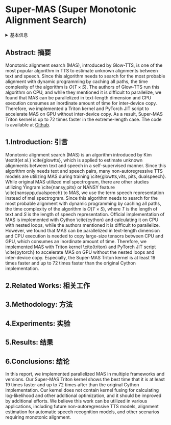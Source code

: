 # Super-MAS (Super Monotonic Alignment Search)

<details>
<summary>基本信息</summary>

- 标题: Super Monotonic Alignment Search
- 作者:
  1. Junhyeok Lee (Johns Hopkins University/Supertone Inc.)
  2. Hyeongju Kim (Supertone Inc.)
- 机构:
  1. Johns Hopkins University
  2. Supertone Inc.
- 时间:
  - 预印时间: 2024.09.12 ArXiv v1
  - 更新笔记: 2024.09.14
- 发表:
  - 期刊/会议
- 链接:
  - [ArXiv](https://arxiv.org/abs/2409.07704)
  - [DOI]()
  - [Github](https://github.com/supertone-inc/super-monotonic-align)
  - [Demo]()
  - [Scholar](https://scholar.google.com/scholar?cluster=)
- 标签:
  - ?
- 页数: 5
- 引用: ?
- 被引: ?
- 数据:
  - ?
- 对比:
  - ?
- 复现:
  - ?

</details>

## Abstract: 摘要

Monotonic alignment search (MAS), introduced by Glow-TTS, is one of the most popular algorithm in TTS to estimate unknown alignments between text and speech.
Since this algorithm needs to search for the most probable alignment with dynamic programming by caching all paths, the time complexity of the algorithm is $O(T \times S)$.
The authors of Glow-TTS run this algorithm on CPU, and while they mentioned it is difficult to parallelize, we found that MAS can be parallelized in text-length dimension and CPU execution consumes an inordinate amount of time for inter-device copy.
Therefore, we implemented a Triton kernel and PyTorch JIT script to accelerate MAS on GPU without inter-device copy.
As a result, Super-MAS Triton kernel is up to 72 times faster in the extreme-length case.
The code is available at [Github](https://github.com/supertone-inc/super-monotonic-align).

## 1.Introduction: 引言

Monotonic alignment search (MAS) is an algorithm introduced by Kim \textit{et al.} \cite{glowtts}, which is applied to estimate unknown alignments between text and speech in a self-supervised manner.
Since this algorithm only needs text and speech pairs, many non-autoregressive TTS models are utilizing MAS during training \cite{glowtts,vits, pits, dualspeech}.
While original MAS utilized mel spectrogram, there are other studies utilizing Yingram \cite{nansy,pits} or NANSY feature \cite{nansypp,dualspeech} to MAS, we use the term speech representation instead of mel spectrogram.
Since this algorithm needs to search for the most probable alignment with dynamic programming by caching all paths, the time complexity of the algorithm is $O(T \times S)$, where $T$ is the length of text and $S$ is the length of speech representation.
Official implementation of MAS is implemented with Cython \cite{cython} and calculating it on CPU with nested loops, while the authors mentioned it is difficult to parallelize.
However, we found that MAS can be parallelized in text-length dimension and CPU execution is needed to copy large-size tensors between CPU and GPU, which consumes an inordinate amount of time.
Therefore, we implemented MAS with Triton kernel \cite{triton} and PyTorch JIT script \cite{pytorch} to accelerate MAS on GPU without the nested loops and inter-device copy.
Especially, the Super-MAS Triton kernel is at least 19 times faster and up to 72 times faster than the original Cython implementation.

## 2.Related Works: 相关工作

## 3.Methodology: 方法

## 4.Experiments: 实验

## 5.Results: 结果

## 6.Conclusions: 结论

In this report, we implemented parallelized MAS in multiple frameworks and versions.
Our Super-MAS Triton kernel shows the best time that it is at least 19 times faster and up to 72 times after than the original Cython implementation.
Our kernel does not contain kernel fusing for calculating log-likelihood and other additional optimization, and it should be improved by additional efforts.
We believe this work can be utilized in various applications, including future non-autoregressive TTS models, alignment estimation for automatic speech recognition models, and other scenarios requiring monotonic alignment.
